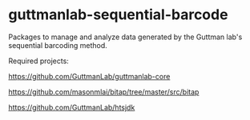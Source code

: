 guttmanlab-sequential-barcode
=============================

Packages to manage and analyze data generated by the Guttman lab's sequential barcoding method.

Required projects:

https://github.com/GuttmanLab/guttmanlab-core

https://github.com/masonmlai/bitap/tree/master/src/bitap

https://github.com/GuttmanLab/htsjdk
